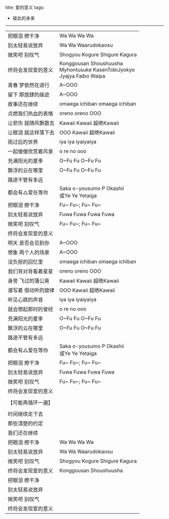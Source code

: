 title: 爱的意义
tags:
  - 彼此的未来
---
|      |      |
|--|--|
|把眼泪 擦干净|Wa Wa Wa Wa|
|别太轻易说放弃|Wa Wa Waarudokaosu|
|微笑吧 别叹气|Shogyou Kogure Shigure Kagura|
|终将会发现爱的意义|Konggousan Shoushuusha<br>Myhontusuke KasenTobiJyokyo<br>Jyajya Faibo Waipa|
|青春 梦依然在进行|A~OOO|
|留下 那放肆的痕迹|A~OOO|
|故事还在继续|omaega ichiban omaega ichiban|
|点燃我们热血的表情|oreno oreno OOO|
|让悲伤 就随风飘散去|Kawaii Kawaii 超绝Kawaii|
|让眼泪 就这样落下去|OOO Kawaii 超绝Kawaii|
|雨过后的世界|iya iya iyaiyaiya|
|一起傻傻欣赏着风景|o re no ooo|
|充满阳光的夏季|O~Fu Fu O~Fu Fu|
|飘浮的云在哪里|O~Fu Fu O~Fu Fu|
|路途不管有多远|      |
|都会有△爱在等你|Saka      o-yousumo P Okashii<br>或Ye Ye Yetaiga|
|把眼泪 擦干净|Fu~ Fu~; Fu~ Fu~|
|别太轻易说放弃|Fuwa Fuwa Fuwa Fuwa|
|微笑吧 别叹气|Fu~ Fu~; Fu~ Fu~|
|终将会发现爱的意义|      |
|明天 是否会见到你|A~OOO|
|想象 两个人的场景|A~OOO|
|没负担的回忆里|omaega ichiban omaega ichiban|
|我们背对背看着星星|oreno oreno OOO|
|身旁 飞过的蒲公英|Kawaii Kawaii 超绝Kawaii|
|谱写着 很动听的旋律|OOO Kawaii 超绝Kawaii|
|听见心跳的声音|iya iya iyaiyaiya|
|就会想起那时的曾经|o re no ooo|
|充满阳光的夏季|O~Fu Fu O~Fu Fu|
|飘浮的云在哪里|O~Fu Fu O~Fu Fu|
|路途不管有多远|      |
|都会有△爱在等你|Saka      o-yousumo P Okashii<br>或Ye Ye Yetaiga|
|把眼泪 擦干净|Fu~ Fu~; Fu~ Fu~|
|别太轻易说放弃|Fuwa Fuwa Fuwa Fuwa|
|微笑吧 别叹气|Fu~ Fu~; Fu~ Fu~|
|终将会发现爱的意义|      |
|      |      |
|【可能再循环一遍】|      |
|      |      |
|时间继续走下去|      |
|那些清楚的约定|      |
|我们还在继续|      |
|把眼泪 擦干净|Wa Wa Wa Wa|
|别太轻易说放弃|Wa Wa Waarudokaosu|
|微笑吧 别叹气|Shogyou Kogure Shigure Kagura|
|终将会发现爱的意义|Konggousan Shoushuusha|
|把眼泪 擦干净|      |
|别太轻易说放弃|      |
|微笑吧 别叹气|      |
|终将会发现爱的意义|      |